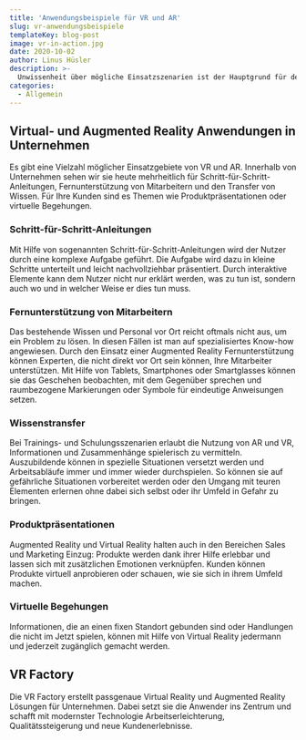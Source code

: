 ```yaml
---
title: 'Anwendungs­beispiele für VR und AR'
slug: vr-anwendungsbeispiele
templateKey: blog-post
image: vr-in-action.jpg
date: 2020-10-02
author: Linus Hüsler
description: >-
  Unwissenheit über mögliche Einsatzszenarien ist der Hauptgrund für den Verzicht auf Virtual und Augmented Reality. Hier zeigen wir mögliche Anwendungen auf.
categories:
  - Allgemein
---
```


## Virtual- und Augmented Reality Anwendungen in Unternehmen

Es gibt eine Vielzahl möglicher Einsatzgebiete von VR und AR. Innerhalb von Unternehmen sehen wir sie heute mehrheitlich für Schritt-für-Schritt-Anleitungen, Fernunterstützung von Mitarbeitern und den Transfer von Wissen. Für Ihre Kunden sind es Themen wie Produktpräsentationen oder virtuelle Begehungen.

### Schritt-für-Schritt-Anleitungen

Mit Hilfe von sogenannten Schritt-für-Schritt-Anleitungen wird der Nutzer durch eine komplexe Aufgabe geführt. Die Aufgabe wird dazu in kleine Schritte unterteilt und leicht nachvollziehbar präsentiert. Durch interaktive Elemente kann dem Nutzer nicht nur erklärt werden, was zu tun ist, sondern auch wo und in welcher Weise er dies tun muss.

### Fernunterstützung von Mitarbeitern

Das bestehende Wissen und Personal vor Ort reicht oftmals nicht aus, um ein Problem zu lösen. In diesen Fällen ist man auf spezialisiertes Know-how angewiesen. Durch den Einsatz einer Augmented Reality Fernunterstützung können Experten, die nicht direkt vor Ort sein können, Ihre Mitarbeiter unterstützen. Mit Hilfe von Tablets, Smartphones oder Smartglasses können sie das Geschehen beobachten, mit dem Gegenüber sprechen und raumbezogene Markierungen oder Symbole für eindeutige Anweisungen setzen.

### Wissenstransfer

Bei Trainings- und Schulungsszenarien erlaubt die Nutzung von AR und VR, Informationen und Zusammenhänge spielerisch zu vermitteln. Auszubildende können in spezielle Situationen versetzt werden und Arbeitsabläufe immer und immer wieder durchspielen. So können sie auf gefährliche Situationen vorbereitet werden oder den Umgang mit teuren Elementen erlernen ohne dabei sich selbst oder ihr Umfeld in Gefahr zu bringen.

### Produkt­präsentationen

Augmented Reality und Virtual Reality halten auch in den Bereichen Sales und Marketing Einzug: Produkte werden dank ihrer Hilfe erlebbar und lassen sich mit zusätzlichen Emotionen verknüpfen. Kunden können Produkte virtuell anprobieren oder schauen, wie sie sich in ihrem Umfeld machen.

### Virtuelle Begehungen

Informationen, die an einen fixen Standort gebunden sind oder Handlungen die nicht im Jetzt spielen, können mit Hilfe von Virtual Reality jedermann und jederzeit zugänglich gemacht werden.

## VR Factory

Die VR Factory erstellt passgenaue Virtual Reality und Augmented Reality Lösungen für Unternehmen. Dabei setzt sie die Anwender ins Zentrum und schafft mit modernster Technologie Arbeitserleichterung, Qualitätssteigerung und neue Kundenerlebnisse.
